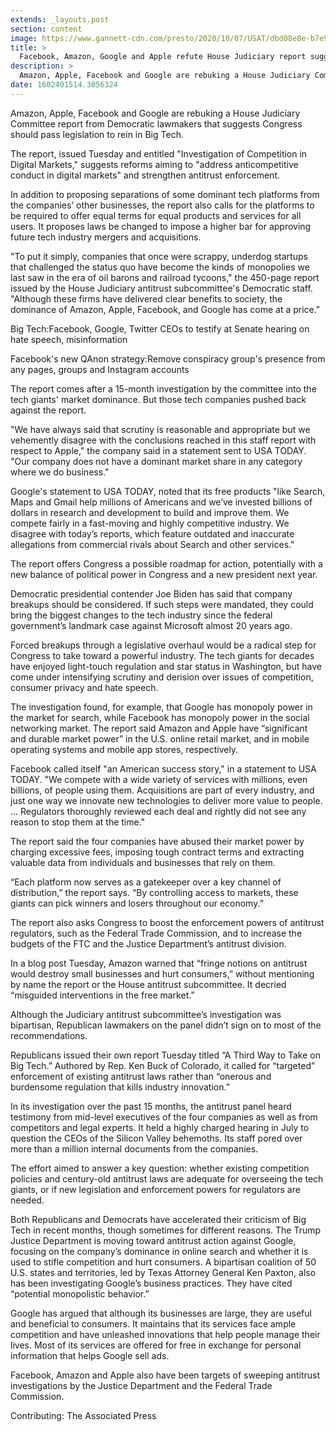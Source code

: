 ```yaml
--- 
extends: _layouts.post 
section: content 
image: https://www.gannett-cdn.com/presto/2020/10/07/USAT/dbd08e8e-b7e9-4972-9380-ee4ebbcdce46-AP20280807794392.jpg?crop=3249,1828,x1,y95&width=3200&height=1801&format=pjpg&auto=webp 
title: > 
  Facebook, Amazon, Google and Apple refute House Judiciary report suggesting Big Tech restraints 
description: > 
  Amazon, Apple, Facebook and Google are rebuking a House Judiciary Committee report from Democratic lawmakers that suggests Congress should pass legislation to rein in Big Tech.It proposes laws be changed to impose a higher bar for approving future tech industry mergers and acquisitions."Although these firms have delivered clear benefits to society, the dominance of Amazon, Apple, Facebook, and Google has come at a price."If such steps were mandated, they could bring the biggest changes to the tech industry since the federal government’s landmark case against Microsoft almost 20 years ago.The report said Amazon and Apple have “significant and durable market power” in the U.S. online retail market, and in mobile operating systems and mobile app stores, respectively. 
date: 1602401514.3056324 
--- 
```

Amazon, Apple, Facebook and Google are rebuking a House Judiciary Committee report from Democratic lawmakers that suggests Congress should pass legislation to rein in Big Tech.

The report, issued Tuesday and entitled "Investigation of Competition in Digital Markets," suggests reforms aiming to "address anticompetitive conduct in digital markets" and strengthen antitrust enforcement.

In addition to proposing separations of some dominant tech platforms from the companies’ other businesses, the report also calls for the platforms to be required to offer equal terms for equal products and services for all users. It proposes laws be changed to impose a higher bar for approving future tech industry mergers and acquisitions.

"To put it simply, companies that once were scrappy, underdog startups that challenged the status quo have become the kinds of monopolies we last saw in the era of oil barons and railroad tycoons," the 450-page report issued by the House Judiciary antitrust subcommittee's Democratic staff. "Although these firms have delivered clear benefits to society, the dominance of Amazon, Apple, Facebook, and Google has come at a price."

Big Tech:Facebook, Google, Twitter CEOs to testify at Senate hearing on hate speech, misinformation

Facebook's new QAnon strategy:Remove conspiracy group's presence from any pages, groups and Instagram accounts

The report comes after a 15-month investigation by the committee into the tech giants' market dominance. But those tech companies pushed back against the report.

"We have always said that scrutiny is reasonable and appropriate but we vehemently disagree with the conclusions reached in this staff report with respect to Apple," the company said in a statement sent to USA TODAY. "Our company does not have a dominant market share in any category where we do business."

Google's statement to USA TODAY, noted that its free products "like Search, Maps and Gmail help millions of Americans and we’ve invested billions of dollars in research and development to build and improve them. We compete fairly in a fast-moving and highly competitive industry. We disagree with today’s reports, which feature outdated and inaccurate allegations from commercial rivals about Search and other services."

The report offers Congress a possible roadmap for action, potentially with a new balance of political power in Congress and a new president next year.

Democratic presidential contender Joe Biden has said that company breakups should be considered. If such steps were mandated, they could bring the biggest changes to the tech industry since the federal government’s landmark case against Microsoft almost 20 years ago.

Forced breakups through a legislative overhaul would be a radical step for Congress to take toward a powerful industry. The tech giants for decades have enjoyed light-touch regulation and star status in Washington, but have come under intensifying scrutiny and derision over issues of competition, consumer privacy and hate speech.

The investigation found, for example, that Google has monopoly power in the market for search, while Facebook has monopoly power in the social networking market. The report said Amazon and Apple have “significant and durable market power” in the U.S. online retail market, and in mobile operating systems and mobile app stores, respectively.

Facebook called itself "an American success story," in a statement to USA TODAY. "We compete with a wide variety of services with millions, even billions, of people using them. Acquisitions are part of every industry, and just one way we innovate new technologies to deliver more value to people. ... Regulators thoroughly reviewed each deal and rightly did not see any reason to stop them at the time."

The report said the four companies have abused their market power by charging excessive fees, imposing tough contract terms and extracting valuable data from individuals and businesses that rely on them.

“Each platform now serves as a gatekeeper over a key channel of distribution,” the report says. “By controlling access to markets, these giants can pick winners and losers throughout our economy.”

The report also asks Congress to boost the enforcement powers of antitrust regulators, such as the Federal Trade Commission, and to increase the budgets of the FTC and the Justice Department’s antitrust division.

In a blog post Tuesday, Amazon warned that “fringe notions on antitrust would destroy small businesses and hurt consumers,” without mentioning by name the report or the House antitrust subcommittee. It decried “misguided interventions in the free market.”

Although the Judiciary antitrust subcommittee’s investigation was bipartisan, Republican lawmakers on the panel didn’t sign on to most of the recommendations.

Republicans issued their own report Tuesday titled “A Third Way to Take on Big Tech.” Authored by Rep. Ken Buck of Colorado, it called for “targeted” enforcement of existing antitrust laws rather than “onerous and burdensome regulation that kills industry innovation.”

In its investigation over the past 15 months, the antitrust panel heard testimony from mid-level executives of the four companies as well as from competitors and legal experts. It held a highly charged hearing in July to question the CEOs of the Silicon Valley behemoths. Its staff pored over more than a million internal documents from the companies.

The effort aimed to answer a key question: whether existing competition policies and century-old antitrust laws are adequate for overseeing the tech giants, or if new legislation and enforcement powers for regulators are needed.

Both Republicans and Democrats have accelerated their criticism of Big Tech in recent months, though sometimes for different reasons. The Trump Justice Department is moving toward antitrust action against Google, focusing on the company’s dominance in online search and whether it is used to stifle competition and hurt consumers. A bipartisan coalition of 50 U.S. states and territories, led by Texas Attorney General Ken Paxton, also has been investigating Google’s business practices. They have cited “potential monopolistic behavior.”

Google has argued that although its businesses are large, they are useful and beneficial to consumers. It maintains that its services face ample competition and have unleashed innovations that help people manage their lives. Most of its services are offered for free in exchange for personal information that helps Google sell ads.

Facebook, Amazon and Apple also have been targets of sweeping antitrust investigations by the Justice Department and the Federal Trade Commission.

Contributing: The Associated Press